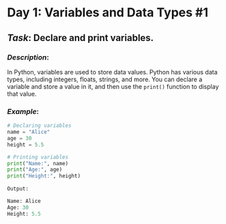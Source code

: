 # Day 1: Variables and Data Types #1

## *Task*: Declare and print variables.

### *Description*:
In Python, variables are used to store data values. Python has various data types, including integers, floats, strings, and more. You can declare a variable and store a value in it, and then use the `print()` function to display that value.

### *Example*:
```python
# Declaring variables
name = "Alice"
age = 30
height = 5.5

# Printing variables
print("Name:", name)
print("Age:", age)
print("Height:", height)
 
Output:

Name: Alice
Age: 30
Height: 5.5
